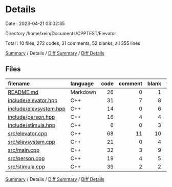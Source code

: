 # Details

Date : 2023-04-21 03:02:35

Directory /home/xein/Documents/CPPTEST/Elevator

Total : 10 files,  272 codes, 31 comments, 52 blanks, all 355 lines

[Summary](results.md) / Details / [Diff Summary](diff.md) / [Diff Details](diff-details.md)

## Files
| filename | language | code | comment | blank | total |
| :--- | :--- | ---: | ---: | ---: | ---: |
| [README.md](/README.md) | Markdown | 26 | 0 | 1 | 27 |
| [include/elevator.hpp](/include/elevator.hpp) | C++ | 31 | 7 | 8 | 46 |
| [include/elevsystem.hpp](/include/elevsystem.hpp) | C++ | 14 | 0 | 6 | 20 |
| [include/person.hpp](/include/person.hpp) | C++ | 16 | 4 | 4 | 24 |
| [include/stimula.hpp](/include/stimula.hpp) | C++ | 6 | 0 | 3 | 9 |
| [src/elevator.cpp](/src/elevator.cpp) | C++ | 68 | 11 | 10 | 89 |
| [src/elevsystem.cpp](/src/elevsystem.cpp) | C++ | 21 | 0 | 4 | 25 |
| [src/main.cpp](/src/main.cpp) | C++ | 32 | 3 | 9 | 44 |
| [src/person.cpp](/src/person.cpp) | C++ | 19 | 4 | 5 | 28 |
| [src/stimula.cpp](/src/stimula.cpp) | C++ | 39 | 2 | 2 | 43 |

[Summary](results.md) / Details / [Diff Summary](diff.md) / [Diff Details](diff-details.md)